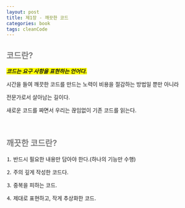 ```yaml
---
layout: post
title: 제1장 - 깨끗한 코드
categories: book
tags: cleanCode 
---
```


## <span style="color:gray">코드란?</span>


***<span style="background-color:yellow">코드는 요구 사항을 표현하는 언어다.</span>***

시간을 들여 깨끗한 코드를 만드는 노력이 비용을 절감하는 방법일 뿐만 아니라

전문가로서 살아남는 길이다.

새로운 코드를 짜면서 우리는 끊임없이 기존 코드를 읽는다.

<br>

## <span style="color:gray">깨끗한 코드란?</span>

⒈ 반드시 필요한 내용만 담아야 한다.(하나의 기능만 수행)

⒉ 주의 깊게 작성한 코드다.

⒊ 중복을 피하는 코드.

⒋ 제대로 표현하고, 작게 추상화한 코드.